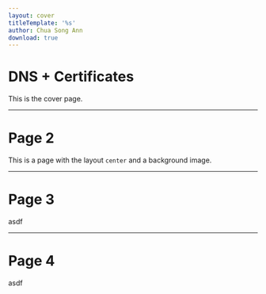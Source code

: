 ```yaml
---
layout: cover
titleTemplate: '%s'
author: Chua Song Ann
download: true
---
```


# DNS + Certificates

This is the cover page.

---

# Page 2

This is a page with the layout `center` and a background image.

---

# Page 3

asdf

---

# Page 4
asdf